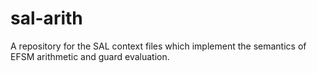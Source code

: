 # sal-arith
A repository for the SAL context files which implement the semantics of EFSM arithmetic and guard evaluation.
